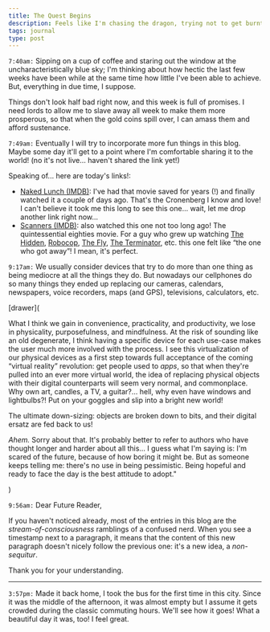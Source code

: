 ```yaml
---
title: The Quest Begins
description: Feels like I'm chasing the dragon, trying not to get burnt.
tags: journal
type: post
---
```


`7:40am:` Sipping on a cup of coffee and staring out the window at the uncharacteristically blue sky; I'm thinking about how hectic the last few weeks have been while at the same time how little I've been able to achieve. But, everything in due time, I suppose.

Things don't look half bad right now, and this week is full of promises. I need lords to allow me to slave away all week to make them more prosperous, so that when the gold coins spill over, I can amass them and afford sustenance.

`7:49am:` Eventually I will try to incorporate more fun things in this blog. Maybe some day it'll get to a point where I'm comfortable sharing it to the world! (no it's not live... haven't shared the link yet!)

Speaking of... here are today's links!:

- [Naked Lunch (IMDB)](https://www.imdb.com/title/tt0102511): I've had that movie saved for years (!) and finally watched it a couple of days ago. That's the Cronenberg I know and love! I can't believe it took me this long to see this one... wait, let me drop another link right now...
- [Scanners (IMDB)](https://www.imdb.com/title/tt0081455): also watched this one not too long ago! The quintessential eighties movie. For a guy who grew up watching [The Hidden](https://www.imdb.com/title/tt0093185), [Robocop](https://www.imdb.com/title/tt0093870), [The Fly](https://www.imdb.com/title/tt0091064), [The Terminator](https://www.imdb.com/title/tt0088247), etc. this one felt like “the one who got away”! I mean, it's perfect.

`9:17am:` We usually consider devices that try to do more than one thing as being mediocre at all the things they do. But nowadays our cellphones do so many things they ended up replacing our cameras, calendars, newspapers, voice recorders, maps (and GPS), televisions, calculators, etc.

[drawer](

What I think we gain in convenience, practicality, and productivity, we lose in physicality, purposefulness, and mindfulness. At the risk of sounding like an old degenerate, I think having a specific device for each use-case makes the user much more involved with the process. I see this virtualization of our physical devices as a first step towards full acceptance of the coming “virtual reality” revolution: get people used to _apps_, so that when they're pulled into an ever more virtual world, the idea of replacing physical objects with their digital counterparts will seem very normal, and commonplace. Why own art, candles, a TV, a guitar?... hell, why even have windows and lightbulbs?! Put on your goggles and slip into a bright new world!

The ultimate down-sizing: objects are broken down to bits, and their digital ersatz are fed back to us!

_Ahem._ Sorry about that. It's probably better to refer to authors who have thought longer and harder about all this... I guess what I'm saying is: I'm scared of the future, because of how boring it might be. But as someone keeps telling me: there's no use in being pessimistic. Being hopeful and ready to face the day is the best attitude to adopt."

)

`9:56am:` Dear Future Reader,

If you haven't noticed already, most of the entries in this blog are the _stream-of-consciousness_ ramblings of a confused nerd. When you see a timestamp next to a paragraph, it means that the content of this new paragraph doesn't nicely follow the previous one: it's a new idea, a _non-sequitur_.

Thank you for your understanding.

***

`3:57pm:` Made it back home, I took the bus for the first time in this city. Since it was the middle of the afternoon, it was almost empty but I assume it gets crowded during the classic commuting hours. We'll see how it goes! What a beautiful day it was, too! I feel great.

